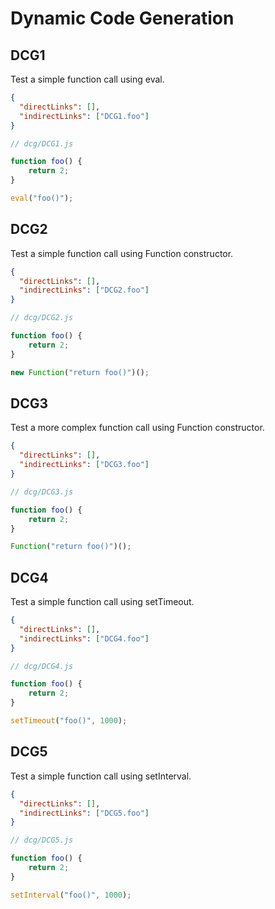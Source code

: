 # Dynamic Code Generation

## DCG1
[//]: # (MAIN: global)
Test a simple function call using eval.

```json
{
  "directLinks": [],
  "indirectLinks": ["DCG1.foo"]
}
```
```js
// dcg/DCG1.js

function foo() {
    return 2;
}

eval("foo()");
```
[//]: # (END)

## DCG2
[//]: # (MAIN: global)
Test a simple function call using Function constructor.

```json
{
  "directLinks": [],
  "indirectLinks": ["DCG2.foo"]
}
```
```js
// dcg/DCG2.js

function foo() {
    return 2;
}

new Function("return foo()")();
```
[//]: # (END)

## DCG3
[//]: # (MAIN: global)
Test a more complex function call using Function constructor.

```json
{
  "directLinks": [],
  "indirectLinks": ["DCG3.foo"]
}
```
```js
// dcg/DCG3.js

function foo() {
    return 2;
}

Function("return foo()")();
```
[//]: # (END)

## DCG4
[//]: # (MAIN: global)
Test a simple function call using setTimeout.

```json
{
  "directLinks": [],
  "indirectLinks": ["DCG4.foo"]
}
```
```js
// dcg/DCG4.js

function foo() {
    return 2;
}

setTimeout("foo()", 1000);
```
[//]: # (END)

## DCG5
[//]: # (MAIN: global)
Test a simple function call using setInterval.

```json
{
  "directLinks": [],
  "indirectLinks": ["DCG5.foo"]
}
```
```js
// dcg/DCG5.js

function foo() {
    return 2;
}

setInterval("foo()", 1000);
```
[//]: # (END)